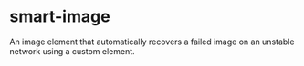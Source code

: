 # smart-image
An image element that automatically recovers a failed image on an unstable network using a custom element.
